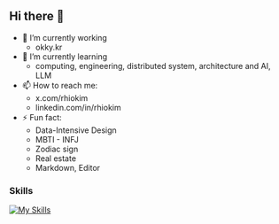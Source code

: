 ## Hi there 👋

- 🔭 I’m currently working
  - okky.kr
- 🌱 I’m currently learning
  - computing, engineering, distributed system, architecture and AI, LLM
- 📫 How to reach me:
  - x.com/rhiokim
  - linkedin.com/in/rhiokim
- ⚡ Fun fact:
  - Data-Intensive Design 
  - MBTI - INFJ
  - Zodiac sign
  - Real estate
  - Markdown, Editor

### Skills
[![My Skills](https://skillicons.dev/icons?i=ts,react,vue,nextjs,tailwind,figma,styledcomponents,js,html,css,electron,deno,nestjs,postgresql,redis,prisma,supabase,git,markdown,aws,githubactions,docker,raspberrypi,vercel,sentry)](https://skillicons.dev)


<!--
- 👯 I’m looking to collaborate on ...
- 🤔 I’m looking for help with ...
- 💬 Ask me about ...
- 😄 Pronouns: ...
-->
